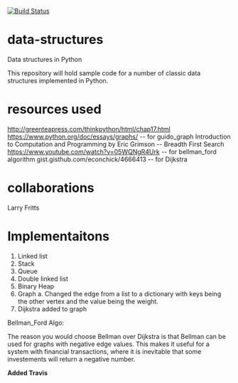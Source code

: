 [![Build Status](https://travis-ci.org/johnshiver/data-structures.png)](https://travis-ci.org/johnshiver/data-structures)

data-structures
===============

Data structures in Python

This repository will hold sample code for a number of classic data structures implemented in Python.

resources used
===============
http://greenteapress.com/thinkpython/html/chap17.html
https://www.python.org/doc/essays/graphs/  -- for guido_graph
Introduction to Computation and Programming by Eric Grimson -- Breadth First Search
https://www.youtube.com/watch?v=05WQNgR4Urk  -- for bellman_ford algorithm
gist.gisthub.com/econchick/4666413 -- for Dijkstra

collaborations
===============
Larry Fritts

Implementaitons
===============
1. Linked list
2. Stack
3. Queue
4. Double linked list
5. Binary Heap
6. Graph
    a. Changed the edge from a list to a dictionary with keys being the other
    vertex and the value being the weight.
7. Dijkstra added to graph

Bellman_Ford Algo:

The reason you would choose Bellman over Dijkstra is that Bellman can be used
for graphs with negative edge values. This makes it useful for a system with
financial transactions, where it is inevitable that some investements will
return a negative number.

**Added Travis**